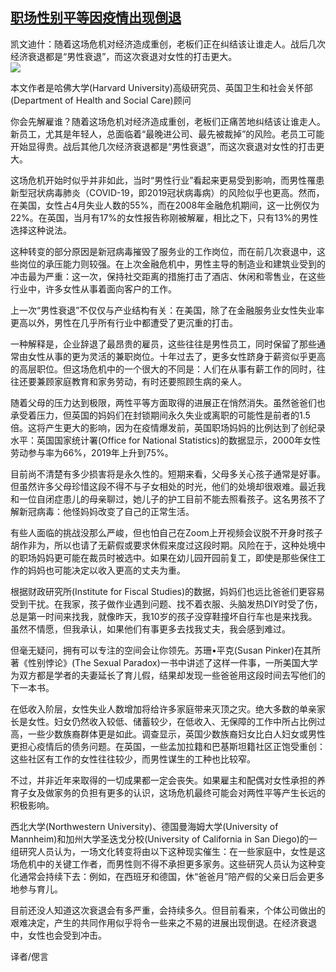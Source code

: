 <!--1594237921000-->
[职场性别平等因疫情出现倒退](https://cn.ft.com/story/001088467?full=y)
------

<div></div><div class="story-lead">凯文迪什：随着这场危机对经济造成重创，老板们正在纠结该让谁走人。战后几次经济衰退都是“男性衰退”，而这次衰退对女性的打击更大。</div><div class=" story-image image"><img src="https://thumbor.ftacademy.cn/unsafe/1340x754/https://thumbor.ftacademy.cn/unsafe/picture/4/000090714_piclink.jpg"></div><div class="story-body"><div id="story-body-container"><p>本文作者是哈佛大学(Harvard University)高级研究员、英国卫生和社会关怀部(Department of Health and Social Care)顾问</p><p>你会先解雇谁？随着这场危机对经济造成重创，老板们正痛苦地纠结该让谁走人。新员工，尤其是年轻人，总面临着“最晚进公司、最先被裁掉”的风险。老员工可能开始显得贵。战后其他几次经济衰退都是“男性衰退”，而这次衰退对女性的打击更大。</p><p>这场危机开始时似乎并非如此，当时“男性行业”看起来更易受到影响，而男性罹患新型冠状病毒肺炎（COVID-19，即2019冠状病毒病）的风险似乎也更高。然而，在美国，女性占4月失业人数的55%，而在2008年金融危机期间，这一比例仅为22%。在英国，当月有17%的女性报告称刚被解雇，相比之下，只有13%的男性选择这种说法。</p><p>这种转变的部分原因是新冠病毒摧毁了服务业的工作岗位，而在前几次衰退中，这些岗位的承压能力则较强。在上次金融危机中，男性主导的制造业和建筑业受到的冲击最为严重：这一次，保持社交距离的措施打击了酒店、休闲和零售业，在这些行业中，许多女性从事着面向客户的工作。</p><div  data-o-ads-name="mpu-middle1" class="o-ads in-article-advert" data-o-ads-formats-default="false"  data-o-ads-formats-small="FtcMobileMpu"  data-o-ads-formats-medium="FtcMpu" data-o-ads-formats-large="FtcMpu" data-o-ads-formats-extra="FtcMpu" data-o-ads-targeting="cnpos=middle1;" data-cy='[{"devices":["PC","iPhoneWeb","AndroidWeb","iPhoneApp","AndroidApp"],"pattern":"MPU","position":"Middle1","container":"mpuInStory"}]'></div><p>上一次“男性衰退”不仅仅与产业结构有关：在美国，除了在金融服务业女性失业率更高以外，男性在几乎所有行业中都遭受了更沉重的打击。</p><p>一种解释是，企业辞退了最昂贵的雇员，这些往往是男性员工，同时保留了那些通常由女性从事的更为灵活的兼职岗位。十年过去了，更多女性跻身于薪资似乎更高的高层职位。但这场危机中的一个很大的不同是：人们在从事有薪工作的同时，往往还要兼顾家庭教育和家务劳动，有时还要照顾生病的亲人。</p><p>随着父母的压力达到极限，两性平等方面取得的进展正在悄然消失。虽然爸爸们也承受着压力，但英国的妈妈们在封锁期间永久失业或离职的可能性是前者的1.5倍。这将产生更大的影响，因为在疫情爆发前，英国职场妈妈的比例达到了创纪录水平：英国国家统计署(Office for National Statistics)的数据显示，2000年女性劳动参与率为66%，2019年上升到75%。</p><p>目前尚不清楚有多少损害将是永久性的。短期来看，父母多关心孩子通常是好事。但虽然许多父母珍惜这段不得不与子女相处的时光，他们的处境却很艰难。最近我和一位自闭症患儿的母亲聊过，她儿子的护工目前不能去照看孩子。这名男孩不了解新冠病毒：他怪妈妈改变了自己的正常生活。</p><p>有些人面临的挑战没那么严峻，但也怕自己在Zoom上开视频会议脱不开身时孩子胡作非为，所以也请了无薪假或要求休假来度过这段时期。风险在于，这种处境中的职场妈妈更可能在裁员时被选中。如果在幼儿园开园前复工，即使是那些保住工作的妈妈也可能决定以收入更高的丈夫为重。</p><p>根据财政研究所(Institute for Fiscal Studies)的数据，妈妈们也远比爸爸们更容易受到干扰。在我家，孩子做作业遇到问题、找不着衣服、头脑发热DIY时受了伤，总是第一时间来找我，就像昨天，我10岁的孩子没穿鞋撞坏自行车也是来找我。虽然不情愿，但我承认，如果他们有事更多去找我丈夫，我会感到难过。</p><div data-o-ads-name="mpu-middle2" class="o-ads in-article-advert" data-o-ads-formats-default="false"  data-o-ads-formats-small="FtcMobileMpu"  data-o-ads-formats-medium="false" data-o-ads-formats-large="false" data-o-ads-formats-extra="false" data-o-ads-targeting="cnpos=middle2;" data-cy='[{"devices":["iPhoneWeb","AndroidWeb","iPhoneApp","AndroidApp"],"pattern":"MPU","position":"Middle2","container":"mpuInStory"}]'></div><p>但毫无疑问，拥有可以专注的空间会让你领先。苏珊•平克(Susan Pinker)在其所著《性别悖论》(The Sexual Paradox)一书中讲述了这样一件事，一所美国大学为双方都是学者的夫妻延长了育儿假，结果却发现一些爸爸用这段时间去写他们的下一本书。</p><p>在低收入阶层，女性失业人数增加将给许多家庭带来灭顶之灾。绝大多数的单亲家长是女性。妇女仍然收入较低、储蓄较少，在低收入、无保障的工作中所占比例过高，一些少数族裔群体更是如此。调查显示，英国少数族裔妇女比白人妇女或男性更担心疫情后的债务问题。在英国，一些孟加拉籍和巴基斯坦籍社区正饱受重创：这些社区有工作的女性往往较少，而男性谋生的工种也比较窄。</p><p>不过，并非近年来取得的一切成果都一定会丧失。如果雇主和配偶对女性承担的养育子女及做家务的负担有更多的认识，这场危机最终可能会对两性平等产生长远的积极影响。</p><p>西北大学(Northwestern University)、德国曼海姆大学(University of Mannheim)和加州大学圣迭戈分校(University of California in San Diego)的一组研究人员认为，一场文化转变将由以下这种现实催生：在一些家庭中，女性是这场危机中的关键工作者，而男性则不得不承担更多家务。这些研究人员认为这种变化通常会持续下去：例如，在西班牙和德国，休“爸爸月”陪产假的父亲日后会更多地参与育儿。</p><p>目前还没人知道这次衰退会有多严重，会持续多久。但目前看来，个体公司做出的艰难决定，产生的共同作用似乎将令一些来之不易的进展出现倒退。在经济衰退中，女性也会受到冲击。</p><div data-o-ads-name="mpu-middle3" class="o-ads in-article-advert" data-o-ads-formats-default="false"  data-o-ads-formats-small="FtcMobileMpu"  data-o-ads-formats-medium="false" data-o-ads-formats-large="false" data-o-ads-formats-extra="false" data-o-ads-targeting="cnpos=middle3;" data-cy='[{"devices":["iPhoneWeb","AndroidWeb","iPhoneApp","AndroidApp"],"pattern":"MPU","position":"Middle3","container":"mpuInStory"}]'></div><p>译者/偲言</p></div><div class="clearfloat"></div></div>
